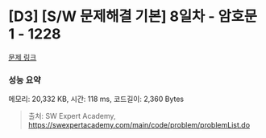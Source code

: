 # [D3] [S/W 문제해결 기본] 8일차 - 암호문1 - 1228 

[문제 링크](https://swexpertacademy.com/main/code/problem/problemDetail.do?contestProbId=AV14w-rKAHACFAYD) 

### 성능 요약

메모리: 20,332 KB, 시간: 118 ms, 코드길이: 2,360 Bytes



> 출처: SW Expert Academy, https://swexpertacademy.com/main/code/problem/problemList.do